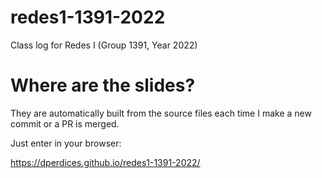 # redes1-1391-2022
Class log for Redes I (Group 1391, Year 2022)

# Where are the slides?

They are automatically built from the source files each time I make a new commit or a PR is merged.

Just enter in your browser:

https://dperdices.github.io/redes1-1391-2022/
